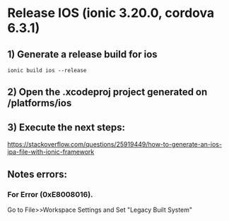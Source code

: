 # Release IOS (ionic 3.20.0, cordova 6.3.1) 

## 1) Generate a release build for ios 
```
ionic build ios --release
```

## 2) Open the .xcodeproj project generated on /platforms/ios

## 3) Execute the next steps:

https://stackoverflow.com/questions/25919449/how-to-generate-an-ios-ipa-file-with-ionic-framework


## Notes errors:
### For Error (0xE8008016).
Go to File>>Workspace Settings and Set "Legacy Built System"

